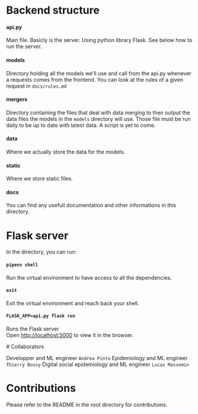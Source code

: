 # Backend structure

#### api.py

Main file. Basicly is the server. Using python library Flask. See below how to run the server.

#### models

Directory holding all the models we'll use and call from the api.py whenever a requests comes from the frontend.
You can look at the rules of a given request in `docs/rules.md`

#### mergers

Directory containing the files that deal with data merging to then output the data files the models in the `models` directory will use. Those file must be run daily to be up to date with latest data. A script is yet to come.

#### data

Where we actually store the data for the models.

#### static

Where we store static files.

#### docs

You can find any usefull documentation and other informations in this directory.

# Flask server

In the directory, you can run:

#### `pipenv shell`

Run the virtual environment to have access to all the dependencies.

#### `exit`

Exit the virtual environment and reach back your shell.

#### `FLASK_APP=api.py flask run`

Runs the Flask server <br />
Open [http://localhost:5000](http://localhost:5000) to view it in the browser.

# Collaborators

Developper and ML engineer `Andrea Pinto`
Epidemiology and ML engineer `Thierry Bossy`
Digital social epidemiology and ML engineer `Lucas Massemin`

# Contributions

Please refer to the README in the root directory for contributions.
